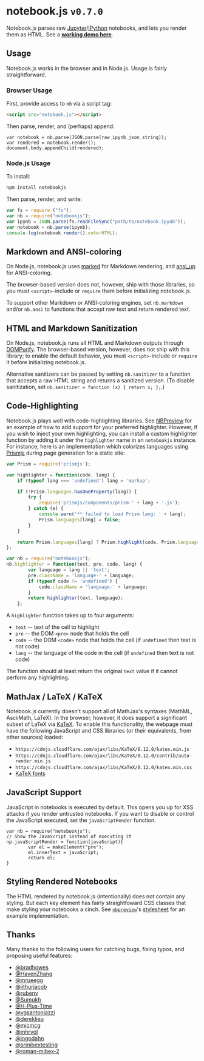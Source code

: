 # notebook.js `v0.7.0`

Notebook.js parses raw [Jupyter](http://jupyter.org/)/[IPython](http://ipython.org/) notebooks, and lets you render them as HTML. See a __[working demo here](https://jsvine.github.io/nbpreview/)__.

## Usage

Notebook.js works in the browser and in Node.js. Usage is fairly straightforward.

### Browser Usage

First, provide access to `nb` via a script tag:

```html
<script src="notebook.js"></script>
```

Then parse, render, and (perhaps) append:

```
var notebook = nb.parse(JSON.parse(raw_ipynb_json_string));
var rendered = notebook.render();
document.body.appendChild(rendered);
```

### Node.js Usage

To install:

```sh
npm install notebookjs
```

Then parse, render, and write:

```js
var fs = require ("fs");
var nb = require("notebookjs");
var ipynb = JSON.parse(fs.readFileSync("path/to/notebook.ipynb"));
var notebook = nb.parse(ipynb);
console.log(notebook.render().outerHTML);
```

## Markdown and ANSI-coloring

On Node.js, notebook.js uses [marked](https://github.com/markedjs/marked) for Markdown rendering, and [ansi_up](https://github.com/drudru/ansi_up) for ANSI-coloring.

The browser-based version does not, however, ship with those libraries, so you must `<script>`-include or `require` them before initializing notebook.js.

To support other Markdown or ANSI-coloring engines, set `nb.markdown` and/or `nb.ansi` to functions that accept raw text and return rendered text.

## HTML and Markdown Sanitization

On Node.js, notebook.js runs all HTML and Markdown outputs through [DOMPurify](https://github.com/cure53/DOMPurify). The browser-based version, however, does not ship with this library; to enable the default behavior, you must `<script>`-include or `require` it before initializing notebook.js.

Alternative sanitizers can be passed by setting `nb.sanitizer` to a function that accepts a raw HTML string and returns a sanitized version. (To disable sanitization, set `nb.sanitizer = function (x) { return x; };`.)

## Code-Highlighting

Notebook.js plays well with code-highlighting libraries. See [NBPreview](https://github.com/jsvine/nbpreview) for an example of how to add support for your preferred highlighter. However, if you wish to inject your own highlighting, you can install a custom highlighter function by adding it under the `highlighter` name in an `notebookjs` instance. For instance, here is an implementation which colorizes languages using [Prismjs](http://prismjs.com) during page generation for a static site:

```js
var Prism = require('prismjs');

var highlighter = function(code, lang) {
    if (typeof lang === 'undefined') lang = 'markup';

    if (!Prism.languages.hasOwnProperty(lang)) {
        try {
            require('prismjs/components/prism-' + lang + '.js');
        } catch (e) {
            console.warn('** failed to load Prism lang: ' + lang);
            Prism.languages[lang] = false;
        }
    }

    return Prism.languages[lang] ? Prism.highlight(code, Prism.languages[lang]) : code;
};

var nb = require("notebookjs");
nb.highlighter = function(text, pre, code, lang) {
        var language = lang || 'text';
        pre.className = 'language-' + language;
        if (typeof code != 'undefined') {
            code.className = 'language-' + language;
        }
        return highlighter(text, language);
    };
```

A `highlighter` function takes up to four arguments:

* `text` -- text of the cell to highlight
* `pre` -- the DOM `<pre>` node that holds the cell
* `code` -- the DOM `<code>` node that holds the cell (if `undefined` then text is not code)
* `lang` -- the language of the code in the cell (if `undefined` then text is not code)

The function should at least return the original `text` value if it cannot perform any highlighting.

## MathJax / LaTeX / KaTeX

Notebook.js currently doesn't support all of MathJax's syntaxes (MathML, AsciiMath, LaTeX). In the browser, however, it does support a significant subset of LaTeX via [KaTeX](https://github.com/Khan/KaTeX). To enable this functionality, the webpage must have the following JavaScript and CSS libraries (or their equivalents, from other sources) loaded:

- `https://cdnjs.cloudflare.com/ajax/libs/KaTeX/0.12.0/katex.min.js`
- `https://cdnjs.cloudflare.com/ajax/libs/KaTeX/0.12.0/contrib/auto-render.min.js`
- `https://cdnjs.cloudflare.com/ajax/libs/KaTeX/0.12.0/katex.min.css`
- [KaTeX fonts](https://katex.org/docs/font.html)

## JavaScript Support
JavaScript in notebooks is executed by default. This opens you up for XSS attacks if you render untrusted notebooks.
If you want to disable or control the JavaScript executed, set the `javaScriptRender` function.

```
var nb = require("notebookjs");
// Show the JavaScript instead of executing it
np.javaScriptRender = function(javaScript){
        var el = makeElement("pre");
        el.innerText = javaScript;
        return el;
}
```

## Styling Rendered Notebooks

The HTML rendered by notebook.js (intentionally) does not contain any styling. But each key element has fairly straightfoward CSS classes that make styling your notebooks a cinch. See [`nbpreview`](https://github.com/jsvine/nbpreview)'s [stylesheet](https://github.com/jsvine/nbpreview/blob/master/css/nbpreview.css) for an example implementation.

## Thanks

Many thanks to the following users for catching bugs, fixing typos, and proposing useful features:

- [@bradhowes](https://github.com/bradhowes)
- [@HavenZhang](https://github.com/HavenZhang)
- [@mrueegg](https://github.com/mrueegg)
- [@jithurjacob](https://github.com/jithurjacob)
- [@rubenv](https://github.com/rubenv)
- [@Sumukh](https://github.com/Sumukh)
- [@H-Plus-Time](https://github.com/H-Plus-Time)
- [@vgsantoniazzi](https://github.com/vgsantoniazzi)
- [@dereklieu](https://github.com/dereklieu)
- [@micmcg](https://github.com/micmcg)
- [@mhrvol](https://github.com/mhrvol)
- [@ingodahn](https://github.com/ingodahn)
- [@srmibextesting](https://github.com/srmibextesting)
- [@roman-mibex-2](https://github.com/roman-mibex-2)
